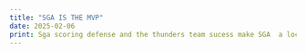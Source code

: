 ```yaml
---
title: "SGA IS THE MVP"
date: 2025-02-06
print: Sga scoring defense and the thunders team sucess make SGA  a lock for mvp
---
```

